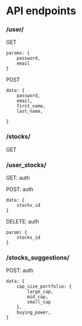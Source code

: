 # API endpoints

### /user/
GET
```
params: {
    password,
    email
}
```

POST
```
data: {
    password,
    email,
    first_name,
    last_name,

}
```

### /stocks/
GET

### /user_stocks/
GET: auth

POST: auth
```
data: {
    stocks_id
}
```

DELETE: auth
```
param: {
    stocks_id
}
```

### /stocks_suggestions/
POST: auth
```
data: {
    cap_size_portfolio: {
        large_cap,
        mid_cap,
        small_cap
    },
    buying_power,
}
```